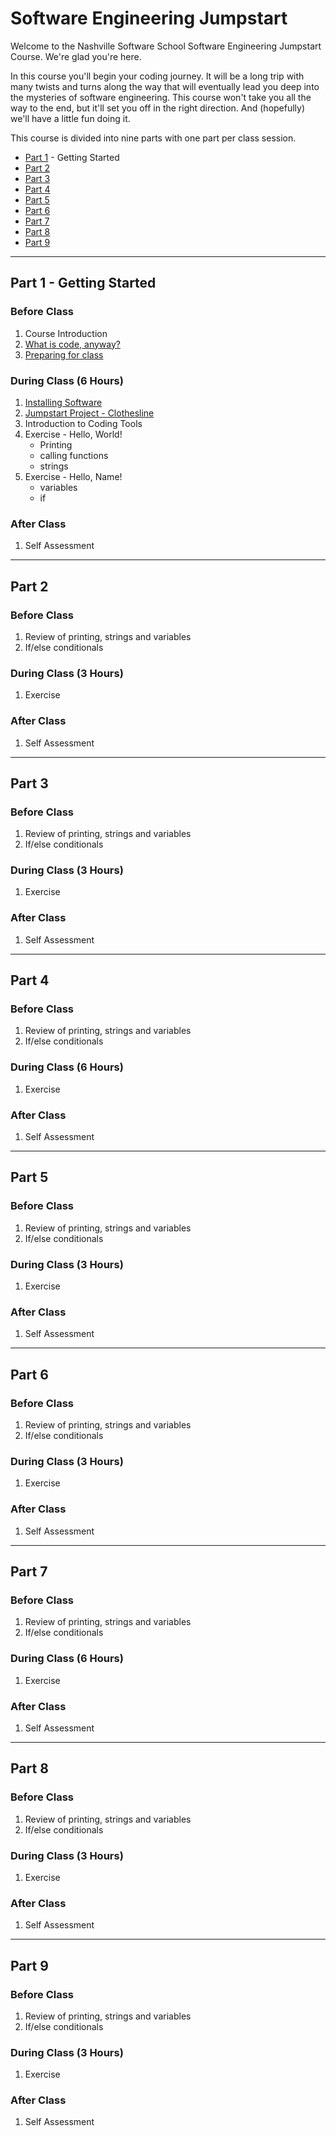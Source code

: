 # Software Engineering Jumpstart

Welcome to the Nashville Software School Software Engineering Jumpstart Course. We're glad you're here.

In this course you'll begin your coding journey. It will be a long trip with many twists and turns along the way that will eventually lead you deep into the mysteries of software engineering. This course won't take you all the way to the end, but it'll set you off in the right direction. And (hopefully) we'll have a little fun doing it.

This course is divided into nine parts with one part per class session.

* [Part 1](#part-1) - Getting Started
* [Part 2](#part-2)
* [Part 3](#part-3)
* [Part 4](#part-4)
* [Part 5](#part-5)
* [Part 6](#part-6)
* [Part 7](#part-7)
* [Part 8](#part-8)
* [Part 9](#part-9)

---

## Part 1 - Getting Started

### Before Class

1. Course Introduction
1. [What is code, anyway?](./parts/part1/prework/what_is_code.md)
1. [Preparing for class](./parts/part1/prework/prep_for_first_class.md)

### During Class (6 Hours)

1. [Installing Software](./parts/part1/classroom/installations.md)
1. [Jumpstart Project - Clothesline](./parts/part1/classroom/clothesline.md)
1. Introduction to Coding Tools
1. Exercise - Hello, World!
    * Printing
    * calling functions
    * strings
1. Exercise - Hello, Name!
    * variables
    * if

### After Class

1. Self Assessment

---

## Part 2

### Before Class

1. Review of printing, strings and variables
1. If/else conditionals

### During Class (3 Hours)

1. Exercise

### After Class

1. Self Assessment

---

## Part 3

### Before Class

1. Review of printing, strings and variables
1. If/else conditionals

### During Class (3 Hours)

1. Exercise

### After Class

1. Self Assessment

---

## Part 4

### Before Class

1. Review of printing, strings and variables
1. If/else conditionals

### During Class (6 Hours)

1. Exercise

### After Class

1. Self Assessment

---

## Part 5

### Before Class

1. Review of printing, strings and variables
1. If/else conditionals

### During Class (3 Hours)

1. Exercise

### After Class

1. Self Assessment

---

## Part 6

### Before Class

1. Review of printing, strings and variables
1. If/else conditionals

### During Class (3 Hours)

1. Exercise

### After Class

1. Self Assessment

---

## Part 7

### Before Class

1. Review of printing, strings and variables
1. If/else conditionals

### During Class (6 Hours)

1. Exercise

### After Class

1. Self Assessment

---

## Part 8

### Before Class

1. Review of printing, strings and variables
1. If/else conditionals

### During Class (3 Hours)

1. Exercise

### After Class

1. Self Assessment

---

## Part 9

### Before Class

1. Review of printing, strings and variables
1. If/else conditionals

### During Class (3 Hours)

1. Exercise

### After Class

1. Self Assessment

